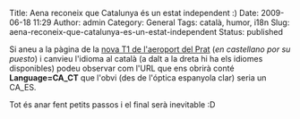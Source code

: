Title: Aena reconeix que Catalunya és un estat independent :)
Date: 2009-06-18 11:29
Author: admin
Category: General
Tags: català, humor, i18n
Slug: aena-reconeix-que-catalunya-es-un-estat-independent
Status: published

Si aneu a la pàgina de la [nova T1 de l'aeroport del Prat](http://www.aena.es/csee/Satellite?cid=1239793090047&pagename=PlanBarcelona&SiteName=PlanBarcelona&Section=2&c=Page&Language=ES_ES "Pàgina d'AENA sobre la nova terminal de l'aeroport del Prat") (*en castellano por su puesto*) i canvieu l'idioma al català (a dalt a la dreta hi ha els idiomes disponibles) podeu observar com l'URL que ens obrirà conté **Language=CA_CT** que l'obvi (des de l'óptica espanyola clar) seria un CA_ES.

Tot és anar fent petits passos i el final serà inevitable :D
